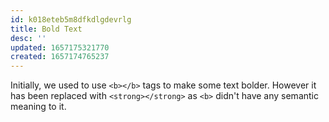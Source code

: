 ```yaml
---
id: k018eteb5m8dfkdlgdevrlg
title: Bold Text
desc: ''
updated: 1657175321770
created: 1657174765237
---
```


Initially, we used to use `<b></b>` tags to make some text bolder. However it has been replaced with `<strong></strong>` as `<b>` didn't have any semantic meaning to it.
